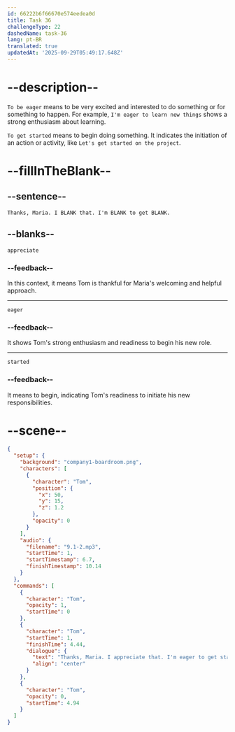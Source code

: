 ```yaml
---
id: 66222b6f66670e574eedea0d
title: Task 36
challengeType: 22
dashedName: task-36
lang: pt-BR
translated: true
updatedAt: '2025-09-29T05:49:17.648Z'
---
```


<!-- (Audio) Tom: Thanks, Maria. I appreciate that. I'm eager to get started. -->

# --description--

`To be eager` means to be very excited and interested to do something or for something to happen. For example, `I'm eager to learn new things` shows a strong enthusiasm about learning.

`To get started` means to begin doing something. It indicates the initiation of an action or activity, like `Let's get started on the project`.

# --fillInTheBlank--

## --sentence--

`Thanks, Maria. I BLANK that. I'm BLANK to get BLANK.`

## --blanks--

`appreciate`

### --feedback--

In this context, it means Tom is thankful for Maria's welcoming and helpful approach.

---

`eager`

### --feedback--

It shows Tom's strong enthusiasm and readiness to begin his new role.

---

`started`

### --feedback--

It means to begin, indicating Tom's readiness to initiate his new responsibilities.

# --scene--

```json
{
  "setup": {
    "background": "company1-boardroom.png",
    "characters": [
      {
        "character": "Tom",
        "position": {
          "x": 50,
          "y": 15,
          "z": 1.2
        },
        "opacity": 0
      }
    ],
    "audio": {
      "filename": "9.1-2.mp3",
      "startTime": 1,
      "startTimestamp": 6.7,
      "finishTimestamp": 10.14
    }
  },
  "commands": [
    {
      "character": "Tom",
      "opacity": 1,
      "startTime": 0
    },
    {
      "character": "Tom",
      "startTime": 1,
      "finishTime": 4.44,
      "dialogue": {
        "text": "Thanks, Maria. I appreciate that. I'm eager to get started.",
        "align": "center"
      }
    },
    {
      "character": "Tom",
      "opacity": 0,
      "startTime": 4.94
    }
  ]
}
```
